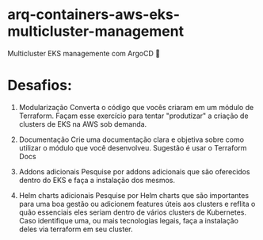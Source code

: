 # arq-containers-aws-eks-multicluster-management
Multicluster EKS managemente com ArgoCD 🚀 

# Desafios:

  1. Modularização
  Converta o código que vocês criaram em um módulo de Terraform. Façam esse exercício para tentar "produtizar" a criação de clusters de EKS na AWS sob demanda.

  1. Documentação
  Crie uma documentação clara e objetiva sobre como utilizar o módulo que você desenvolveu. Sugestão é usar o Terraform Docs

  1. Addons adicionais
  Pesquise por addons adicionais que são oferecidos dentro do EKS e faça a instalação dos mesmos.

  1. Helm charts adicionais
  Pesquise por Helm charts que são importantes para uma boa gestão ou adicionem features úteis aos clusters e reflita o quão essenciais eles seriam dentro de vários clusters de Kubernetes. Caso identifique uma, ou mais tecnologias legais, faça a instalação deles via terraform em seu cluster.